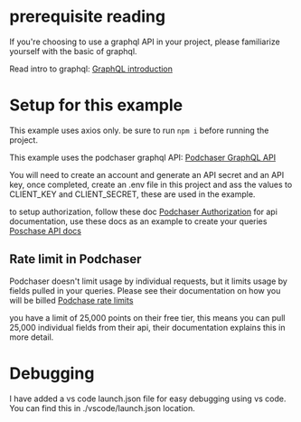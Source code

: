 # prerequisite reading

If you're choosing to use a graphql API in your project, please familiarize yourself with the basic of graphql.

Read intro to graphql: [GraphQL introduction](https://graphql.org/)

# Setup for this example

This example uses axios only. be sure to run `npm i` before running the project.

This example uses the podchaser graphql API: [Podchaser GraphQL API](https://api-docs.podchaser.com)

You will need to create an account and generate an API secret and an API key, once completed, create an .env file in this project and ass the values to CLIENT_KEY and CLIENT_SECRET, these are used in the example. 

to setup authorization, follow these doc [Podchaser Authorization](https://api-docs.podchaser.com/docs/authorization)
for api documentation, use these docs as an example to create your queries [Poschase API docs](https://api-docs.podchaser.com/docs/overview)

## Rate limit in Podchaser

Podchaser doesn't limit usage by individual requests, but it limits usage by fields pulled in your queries. Please see their documentation on how you will be billed [Podchase rate limits](https://api-docs.podchaser.com/docs/rate-limits)

you have a limit of 25,000 points on their free tier, this means you can pull 25,000 individual fields from their api, their documentation explains this in more detail. 

# Debugging

I have added a vs code launch.json file for easy debugging using vs code. You can find this in ./vscode/launch.json location.